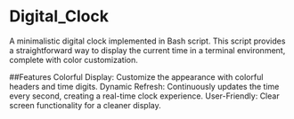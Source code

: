 # Digital_Clock
A minimalistic digital clock implemented in Bash script. This script provides a straightforward way to display the current time in a terminal environment, complete with color customization.

##Features
Colorful Display: Customize the appearance with colorful headers and time digits.
Dynamic Refresh: Continuously updates the time every second, creating a real-time clock experience.
User-Friendly: Clear screen functionality for a cleaner display.

